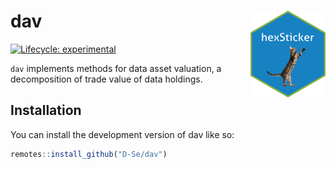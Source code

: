 
# dav <img src="man/figures/logo.png" align="right" height="139" />

<!-- badges: start -->
[![Lifecycle: experimental](https://img.shields.io/badge/lifecycle-experimental-orange.svg)](https://lifecycle.r-lib.org/articles/stages.html#experimental)
<!-- badges: end -->

`dav` implements methods for data asset valuation, a decomposition of trade value
of data holdings.

## Installation

You can install the development version of dav like so:

``` r
remotes::install_github("D-Se/dav")
```

